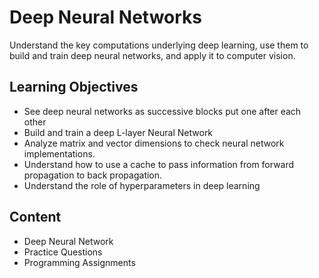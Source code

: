 # Deep Neural Networks

Understand the key computations underlying deep learning, use them to build and train deep neural networks, and apply it to computer vision.

## Learning Objectives

- See deep neural networks as successive blocks put one after each other
- Build and train a deep L-layer Neural Network
- Analyze matrix and vector dimensions to check neural network implementations.
- Understand how to use a cache to pass information from forward propagation to back propagation.
- Understand the role of hyperparameters in deep learning

## Content

- Deep Neural Network
- Practice Questions
- Programming Assignments
